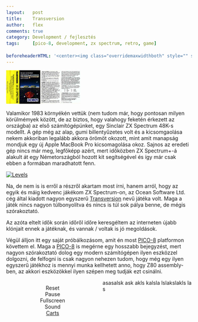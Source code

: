 ```yaml
---
layout:   post
title:    Transversion
author:   flex
comments: true
category: Development / fejlesztés
tags:     [pico-8, development, zx spectrum, retro, game]

beforeheaderHTML: '<center><img class="overridemaxwidthboth" style="" src="images/transversion//zx_spectrum.png"></center>'
---
```


<div class="rightbox" style="width:40%;"><a href="http://www.top80sgames.com/site/content/transversion"><img class="shadow" src="images/transversion/transversion_tape_cover.jpg" alt="Original Transversion tape cover"></a></div>


<span class="initial">V</span>alamikor 1983 környékén vettük (nem tudom már, hogy pontosan milyen körülmémyek között, de az biztos, hogy valahogy feketén érkezett az országba) az első számítógépünket, egy Sinclair ZX Spectrum 48K-s modellt. A gép még az alap, gumi billentyűzetes volt és a kicsomgaolása nekem akkoriban legalább akkora örömöt okozott, mint amit manapság mondjuk egy új Apple MacBook Pro kicsomagolása okoz. Sajnos az eredeti gép nincs már meg, legfőképp azért, mert időközben ZX Spectrum+-á alakult át egy Németországból hozott kit segítségével és így már csak ebben a formában maradhatott fenn.

<div class="rightbox" style="width:20%;"><a href="https://spectrumcomputing.co.uk/index.php?cat=96&id=5383"><img class="shadow" src="https://ia600604.us.archive.org/zipview.php?zip=/1/items/World_of_Spectrum_June_2017_Mirror/World%20of%20Spectrum%20June%202017%20Mirror.zip&file=World%20of%20Spectrum%20June%202017%20Mirror/sinclair/games-maps/t/Transversion.png" alt="Levels"></a></div>

Na, de nem is is erről a részről akartam most írni, hanem arról, hogy az egyik és máig kedvenc jákékom ZX Spectrum-on, az Ocean Software Ltd. cég által kiadott nagyon egyszerű [Transversion](https://spectrumcomputing.co.uk/index.php?cat=96&id=5383) nevű játéka volt. Maga a játék nincs nagyon túlbonyolítva és nincs is túl sok pálya benne, de mégis szórakoztató. 

Az azóta eltelt idők során időről időre keresgéltem az interneten újabb klónjait ennek a játéknak, és vannak / voltak is jó megoldások.

Végül álljon itt egy saját próbálkozásom, amit én most [PICO-8](https://www.lexaloffle.com/pico-8.php) platformon követtem el. Maga a [PICO-8](https://www.lexaloffle.com/pico-8.php) is megérne egy hosszabb bejegyzést, mert nagyon szórakoztató dolog egy modern számítógépen ilyen eszközzel dolgozni, de felfogni is csak nagyon nehezen tudom, hogy még egy ilyen egyszerű játékhoz is mennyi munka kellhetett anno, hogy Z80 assembly-ben, az akkori eszközökkel ilyen szépen meg tudják ezt csinálni.

<div style="width: 50%; margin-bottom: .5em; margin-right: .7em; float: left;">

<canvas class="emscripten" id="canvas" oncontextmenu="event.preventDefault()"></canvas>

<script type="text/javascript">
	var canvas = document.getElementById( "canvas" );
	canvas.width = window.innerWidth;
	canvas.height = window.innerHeight;

	// show Emscripten environment where the canvas is
	// arguments are passed to PICO-8
	
	var Module = {};
	Module.canvas = canvas;
	
	/*
		// When pico8_buttons is defined, PICO-8 takes each int to be a live bitfield
		// representing the state of each player's buttons
		
		var pico8_buttons = [0, 0, 0, 0, 0, 0, 0, 0]; // max 8 players
		pico8_buttons[0] = 2 | 16; // example: player 0, RIGHT and Z held down
		
		// when pico8_gpio is defined, reading and writing to gpio pins will
		// read and write to these values
		var pico8_gpio = new Array(128);
	*/

</script>

<script async type="text/javascript" src="js/transversion.js"></script>
  
<script>
	// key blocker. prevent cursor keys from scrolling page while playing cart.
	
	function onKeyDown_blocker(event) {
		event = event || window.event;
		var o = document.activeElement;
		if ( !o || o == document.body || o.tagName == "canvas" )
		{
			if ( [32, 37, 38, 39, 40].indexOf( event.keyCode ) > -1 )
			{
				if ( event.preventDefault ) event.preventDefault();
			}
		}
	}

	document.addEventListener( 'keydown', onKeyDown_blocker, false );

</script>
    
<center>
<div class="pico8_el" onclick="Module.pico8Reset();">Reset</div>
<div class="pico8_el" onclick="Module.pico8TogglePaused();">Pause</div>
<div class="pico8_el" onclick="Module.requestFullScreen( true, false );">Fullscreen</div>
<div class="pico8_el" onclick="Module.pico8ToggleSound();">Sound</div>
<div class="pico8_el"><a target="_new" href="http://www.lexaloffle.com/bbs/?cat=7&sub=2">Carts</a></div>
</center>

</div>

asasalsk ask akls kalsla lslakslakls la s